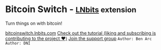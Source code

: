 # Bitcoin Switch - <small>[LNbits](https://github.com/lnbits/lnbits) extension</small>

Turn things on with bitcoin!

[bitcoinswitch.lnbits.com](https://bitcoinswitch.lnbits.com)
[Check out the tutorial (liking and subscribing is contributing to the project ❤️)](https://www.youtube.com/@makerbits7700)
[Join the support group](https://t.me/makerbits)
`Author: Ben Arc` `Author: DNI`
